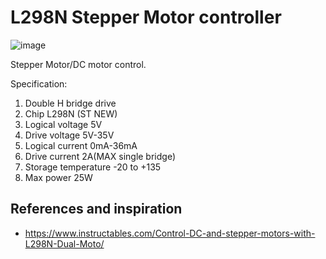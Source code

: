 # L298N Stepper Motor controller

![image](https://user-images.githubusercontent.com/44589560/195606479-1ca8dd2f-cb66-4b97-a835-c1ff57bf022b.png)

Stepper Motor/DC motor control.

Specification:
1. Double H bridge drive
2. Chip L298N (ST NEW)
3. Logical voltage 5V
4. Drive voltage 5V-35V
5. Logical current 0mA-36mA
6. Drive current 2A(MAX single bridge)
7. Storage temperature -20 to +135
8. Max power 25W

## References and inspiration
* https://www.instructables.com/Control-DC-and-stepper-motors-with-L298N-Dual-Moto/

